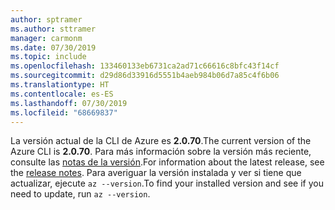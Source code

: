 ```yaml
---
author: sptramer
ms.author: sttramer
manager: carmonm
ms.date: 07/30/2019
ms.topic: include
ms.openlocfilehash: 133460133eb6731ca2ad71c66616c8bfc43f14cf
ms.sourcegitcommit: d29d86d33916d5551b4aeb984b06d7a85c4f6b06
ms.translationtype: HT
ms.contentlocale: es-ES
ms.lasthandoff: 07/30/2019
ms.locfileid: "68669837"
---
```

<span data-ttu-id="6ab0f-101">La versión actual de la CLI de Azure es __2.0.70__.</span><span class="sxs-lookup"><span data-stu-id="6ab0f-101">The current version of the Azure CLI is __2.0.70__.</span></span> <span data-ttu-id="6ab0f-102">Para más información sobre la versión más reciente, consulte las [notas de la versión](../release-notes-azure-cli.md).</span><span class="sxs-lookup"><span data-stu-id="6ab0f-102">For information about the latest release, see the [release notes](../release-notes-azure-cli.md).</span></span> <span data-ttu-id="6ab0f-103">Para averiguar la versión instalada y ver si tiene que actualizar, ejecute `az --version`.</span><span class="sxs-lookup"><span data-stu-id="6ab0f-103">To find your installed version and see if you need to update, run `az --version`.</span></span>
